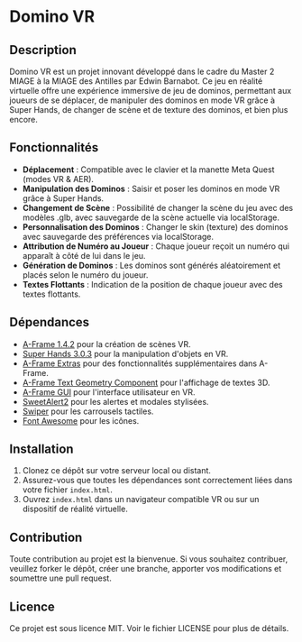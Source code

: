 # Domino VR

## Description
Domino VR est un projet innovant développé dans le cadre du Master 2 MIAGE à la MIAGE des Antilles par Edwin Barnabot. Ce jeu en réalité virtuelle offre une expérience immersive de jeu de dominos, permettant aux joueurs de se déplacer, de manipuler des dominos en mode VR grâce à Super Hands, de changer de scène et de texture des dominos, et bien plus encore.

## Fonctionnalités
- **Déplacement** : Compatible avec le clavier et la manette Meta Quest (modes VR & AER).
- **Manipulation des Dominos** : Saisir et poser les dominos en mode VR grâce à Super Hands.
- **Changement de Scène** : Possibilité de changer la scène du jeu avec des modèles .glb, avec sauvegarde de la scène actuelle via localStorage.
- **Personnalisation des Dominos** : Changer le skin (texture) des dominos avec sauvegarde des préférences via localStorage.
- **Attribution de Numéro au Joueur** : Chaque joueur reçoit un numéro qui apparaît à côté de lui dans le jeu.
- **Génération de Dominos** : Les dominos sont générés aléatoirement et placés selon le numéro du joueur.
- **Textes Flottants** : Indication de la position de chaque joueur avec des textes flottants.

## Dépendances
- [A-Frame 1.4.2](https://aframe.io/releases/1.4.2/aframe.min.js) pour la création de scènes VR.
- [Super Hands 3.0.3](https://unpkg.com/super-hands@^3.0.3/dist/super-hands.min.js) pour la manipulation d'objets en VR.
- [A-Frame Extras](https://cdn.jsdelivr.net/gh/c-frame/aframe-extras@7.2.0/dist/aframe-extras.min.js) pour des fonctionnalités supplémentaires dans A-Frame.
- [A-Frame Text Geometry Component](https://unpkg.com/aframe-text-geometry-component@0.5.2/dist/aframe-text-geometry-component.min.js) pour l'affichage de textes 3D.
- [A-Frame GUI](https://rawgit.com/rdub80/aframe-gui/master/dist/aframe-gui.min.js) pour l'interface utilisateur en VR.
- [SweetAlert2](https://cdn.jsdelivr.net/npm/sweetalert2@11) pour les alertes et modales stylisées.
- [Swiper](https://unpkg.com/swiper/swiper-bundle.min.js) pour les carrousels tactiles.
- [Font Awesome](https://kit.fontawesome.com/698cf3cd70.js) pour les icônes.

## Installation
1. Clonez ce dépôt sur votre serveur local ou distant.
2. Assurez-vous que toutes les dépendances sont correctement liées dans votre fichier `index.html`.
3. Ouvrez `index.html` dans un navigateur compatible VR ou sur un dispositif de réalité virtuelle.

## Contribution
Toute contribution au projet est la bienvenue. Si vous souhaitez contribuer, veuillez forker le dépôt, créer une branche, apporter vos modifications et soumettre une pull request.

## Licence
Ce projet est sous licence MIT. Voir le fichier LICENSE pour plus de détails.
